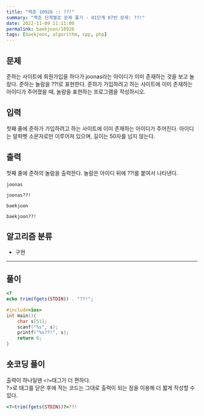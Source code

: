 ```yaml
---
title: "백준 10926 :: ??!"
summary: "백준 단계별로 문제 풀기 - 01단계 07번 문제: ??!"
date: 2022-11-09 11:11:00
permalink: baekjoon/10926
tags: [baekjoon, algorithm, cpp, php]
---
```


## 문제

준하는 사이트에 회원가입을 하다가 joonas라는 아이디가 이미 존재하는 것을 보고 놀랐다. 준하는 놀람을 ??!로 표현한다. 준하가 가입하려고 하는 사이트에 이미 존재하는 아이디가 주어졌을 때, 놀람을 표현하는 프로그램을 작성하시오.

## 입력

첫째 줄에 준하가 가입하려고 하는 사이트에 이미 존재하는 아이디가 주어진다. 아이디는 알파벳 소문자로만 이루어져 있으며, 길이는 50자를 넘지 않는다.


## 출력
첫째 줄에 준하의 놀람을 출력한다. 놀람은 아이디 뒤에 ??!를 붙여서 나타낸다.

```예제_입력_1
joonas
```

```예제_출력_1
joonas??!
```

```예제_입력_2
baekjoon
```

```예제_출력_2
baekjoon??!
```

## 알고리즘 분류

- 구현

---

## 풀이

```PHP
<?
echo trim(fgets(STDIN)) . "??!";
```

```C++
#include<ios>
int main(){
    char s[51];
    scanf("%s", s);
    printf("%s??!", s);
    return 0;
}
```

## 숏코딩 풀이
출력이 하나일땐 `<?=`태그가 더 편하다.  
?>로 태그를 닫은 후에 적는 코드는 그대로 출력이 되는 점을 이용해 더 짧게 작성할 수 있다.  
```PHP
<?=trim(fgets(STDIN))?>??!
```